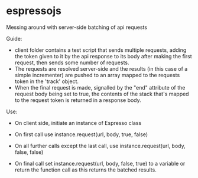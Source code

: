 # espressojs
Messing around with server-side batching of api requests

Guide:

- client folder contains a test script that sends multiple requests, adding the token given to it by the api response to its body after making the first request, then sends some number of requests.
- The requests are resolved server-side and the results (in this case of a simple incrementer) are pushed to an array mapped to the requests token in the 'track' object.
- When the final request is made, signalled by the "end" attribute of the request body being set to true, the contents of the stack that's mapped to the request token is returned in a response body.

Use:

- On client side, initiate an instance of Espresso class

- On first call use instance.request(url, body, true, false)
- On all further calls except the last call, use instance.request(url, body, false, false)
- On final call set instance.request(url, body, false, true) to a variable or return the function call as this returns the batched results.
